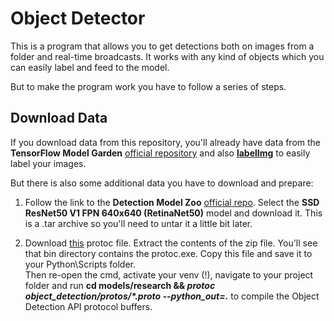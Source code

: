 # Object Detector

This is a program that allows you to get detections both on images from a folder and real-time broadcasts.
It works with any kind of objects which you can easily label and feed to the model.  

But to make the program work you have to follow a series of steps.  

## Download Data

If you download data from this repository, you'll already have data from the **TensorFlow Model Garden** [official repository](https://github.com/tensorflow/models)
and also **[labelImg](https://github.com/heartexlabs/labelImg)** to easily label your images.  

But there is also some additional data you have to download and prepare:  

1. Follow the link to the **Detection Model Zoo** [official repo](https://github.com/tensorflow/models/blob/master/research/object_detection/g3doc/tf2_detection_zoo.md).
Select the **SSD ResNet50 V1 FPN 640x640 (RetinaNet50)** model and download it. This is a .tar archive so you'll need to untar it a little bit later.

2. Download [this](https://github.com/protocolbuffers/protobuf/releases/download/v3.12.4/protoc-3.12.4-win64.zip) protoc file.
Extract the contents of the zip file. You'll see that bin directory contains the protoc.exe. Copy this file and save it to your Python\Scripts folder.  
Then re-open the cmd, activate your venv (!), navigate to your project folder and run **cd models/research && _protoc object_detection/protos/*.proto --python_out=._**
to compile the Object Detection API protocol buffers.
